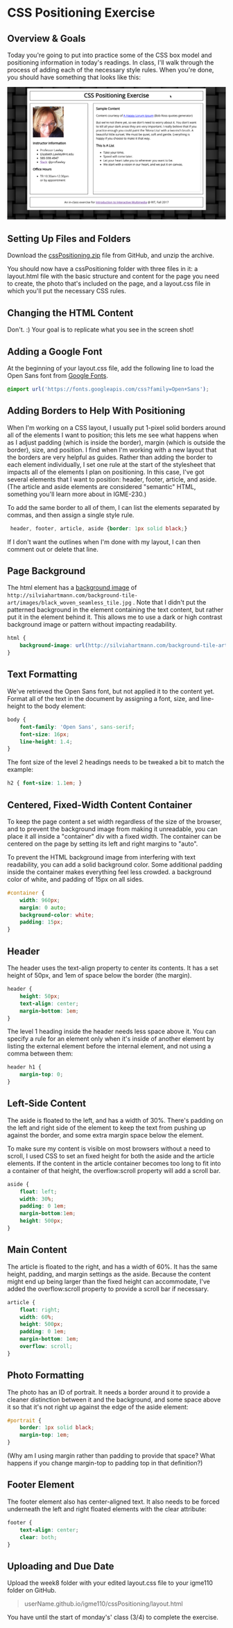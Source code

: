 # CSS Positioning Exercise

## Overview & Goals
Today you're going to put into practice some of the CSS box model and positioning information in today's readings.  In class, I'll walk through the process of adding each of the necessary style rules. When you're done, you should have something that looks like this:

![Example Layout](sample.png)

## Setting Up Files and Folders
Download the [cssPositioning.zip](cssPositioning.zip) file from GitHub, and unzip the archive.

You should now have a cssPositioning folder with three files in it: a layout.html file with the basic structure and content for the page you need to create, the photo that's included on the page, and a layout.css file in which you'll put the necessary CSS rules.

## Changing the HTML Content
Don't. :) Your goal is to replicate what you see in the screen shot!

## Adding a Google Font
At the beginning of your layout.css file, add the following line to load the Open Sans font from [Google Fonts](https://fonts.google.com/). 

```css
@import url('https://fonts.googleapis.com/css?family=Open+Sans');
```

## Adding Borders to Help With Positioning
When I'm working on a CSS layout, I usually put 1-pixel solid borders around all of the elements I want to position; this lets me see what happens when as I adjust padding (which is inside the border), margin (which is outside the border), size, and position. I find when I'm working with a new layout that the borders are very helpful as guides. Rather than adding the border to each element individually, I set one rule at the start of the stylesheet that impacts all of the elements I plan on positioning. In this case, I've got several elements that I want to position: header, footer, article, and aside. (The article and aside elements are considered "semantic" HTML, something you'll learn more about in IGME-230.)

To add the same border to all of them, I can list the elements separated by commas, and then assign a single style rule. 

```css
 header, footer, article, aside {border: 1px solid black;}
 ```

If I don't want the outlines when I'm done with my layout, I can then comment out or delete that line. 

## Page Background
The html element has a [background image](http://www.w3schools.com/cssref/pr_background-image.asp) of `http://silviahartmann.com/background-tile-art/images/black_woven_seamless_tile.jpg` . Note that I didn't put the patterned background in the element containing the text content, but rather put it in the element behind it. This allows me to use a dark or high contrast background image or pattern without impacting readability. 

```css
html {
    background-image: url(http://silviahartmann.com/background-tile-art/images/black_woven_seamless_tile.jpg);
}
```
## Text Formatting
We've retrieved the Open Sans font, but not applied it to the content yet. Format all of the text in the document by assigning a font, size, and line-height to the body element: 
```css
body {
    font-family: 'Open Sans', sans-serif;
    font-size: 16px;
    line-height: 1.4;
}
```
The font size of the level 2 headings needs to be tweaked a bit to match the example:
```css
h2 { font-size: 1.1em; }
```
## Centered, Fixed-Width Content Container
To keep the page content a set width regardless of the size of the browser, and to prevent the background image from making it unreadable, you can place it all inside a "container" div with a fixed width. The container can be centered on the page by setting its left and right margins to "auto". 

To prevent the HTML background image from interfering with text readability, you can add a solid background color. Some additional padding inside the container makes everything feel less crowded. a background color of white, and padding of 15px on all sides. 
```css
#container {
    width: 960px;
    margin: 0 auto;
    background-color: white;
    padding: 15px;
}
```
## Header
The header uses the text-align property to center its contents. It has a set height of 50px, and 1em of space below the border (the margin).  
```css
header {
    height: 50px;
    text-align: center;
    margin-bottom: 1em;
}
```
The level 1 heading inside the header needs less space above it. You can specify a rule for an element only when it's inside of another element by listing the external element before the internal element, and not using a comma between them:
```css
header h1 {
    margin-top: 0;
}
```

## Left-Side Content
The aside is floated to the left, and has a width of 30%. There's padding on the left and right side of the element to keep the text from pushing up against the border, and some extra margin space below the element. 

To make sure my content is visible on most browsers without a need to scroll, I used CSS to set an fixed height for both the aside and the article elements. If the content in the article container becomes too long to fit into a container of that height, the overflow:scroll property will add a scroll bar. 
```css
aside {
    float: left;
    width: 30%;
    padding: 0 1em;
    margin-bottom:1em;
    height: 500px;
}
```
## Main Content
The article is floated to the right, and has a width of 60%.  It has the same height, padding, and margin settings as the aside. Because the content might end up being larger than the fixed height can accommodate, I've added the overflow:scroll property to provide a scroll bar if necessary.  
```css
article {
    float: right;
    width: 60%;
    height: 500px;
    padding: 0 1em;
    margin-bottom: 1em;
    overflow: scroll;
}
```
## Photo Formatting
The photo has an ID of portrait. It needs a border around it to provide a cleaner distinction between it and the background, and some space above it so that it's not right up against the edge of the aside element:  
```css
#portrait {
    border: 1px solid black;
    margin-top: 1em;
}
```
(Why am I using margin rather than padding to provide that space? What happens if you change margin-top to padding top in that definition?)

## Footer Element
The footer element also has center-aligned text. It also needs to be forced underneath  the left and right floated elements with the clear attribute: 
```css
footer {
    text-align: center;
    clear: both;
}
``` 
## Uploading and Due Date
Upload the week8 folder with your edited layout.css file to your igme110 folder on GitHub.
> userName.github.io/igme110/cssPositioning/layout.html

You have until the start of monday's' class (3/4) to complete the exercise.
